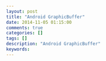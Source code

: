 ```yaml
---
layout: post
title: "Android GraphicBuffer"
date: 2014-11-05 01:15:00 
comments: true
categories: []
tags: []
description: "Android GraphicBuffer"
keywords: 
---
```



 
  
  
 
 
  
  
 
 
 
 
 


